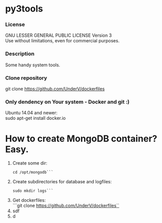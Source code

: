 # py3tools
### License
GNU LESSER GENERAL PUBLIC LICENSE Version 3  
Use without limitations, even for commercial purposes.
  
### Description
Some handy system tools.  
  
### Clone repository
git clone https://github.com/UnderV/dockerfiles  

### Only dendency on Your system - Docker and git :)
Ubuntu 14.04 and newer:  
sudo apt-get install docker.io

# How to create MongoDB container? Easy.
1. Create some dir:  
    ```sudo mkdir /opt/mongodb
    cd /opt/mongodb```
2. Create subdirectories for database and logfiles:  
    ```sudo mkdir db  
    sudo mkdir logs```
3. Get dockerfiles:  
    ```git clone https://github.com/UnderV/dockerfiles``
5. sdf
6. d
